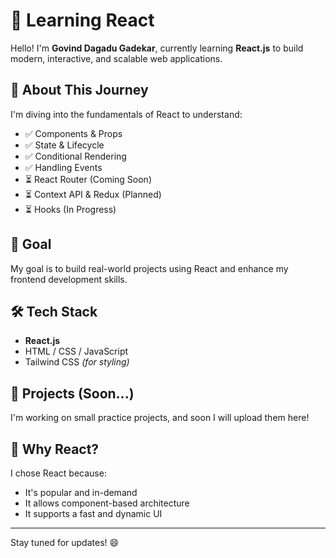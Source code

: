 # 🚀 Learning React

Hello! I'm **Govind Dagadu Gadekar**, currently learning **React.js** to build modern, interactive, and scalable web applications.

## 📘 About This Journey

I'm diving into the fundamentals of React to understand:

- ✅ Components & Props  
- ✅ State & Lifecycle  
- ✅ Conditional Rendering  
- ✅ Handling Events  
- ⏳ React Router (Coming Soon)  
- ⏳ Context API & Redux (Planned)  
- ⏳ Hooks (In Progress)

## 🎯 Goal

My goal is to build real-world projects using React and enhance my frontend development skills.

## 🛠️ Tech Stack

- **React.js**
- HTML / CSS / JavaScript
- Tailwind CSS *(for styling)*

## 📂 Projects (Soon...)

I'm working on small practice projects, and soon I will upload them here!

## 🌱 Why React?

I chose React because:

- It's popular and in-demand  
- It allows component-based architecture  
- It supports a fast and dynamic UI  

---

Stay tuned for updates! 😄

